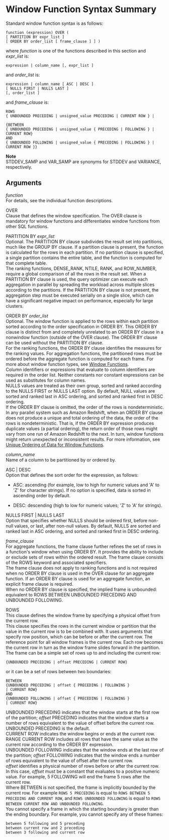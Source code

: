 # Window Function Syntax Summary<a name="r_Window_function_synopsis"></a>

Standard window function syntax is as follows:

```
function (expression) OVER (
[ PARTITION BY expr_list ]
[ ORDER BY order_list [ frame_clause ] ] )
```

 where *function* is one of the functions described in this section and *expr\_list* is: 

```
expression | column_name [, expr_list ]
```

 and *order\_list* is: 

```
expression | column_name [ ASC | DESC ] 
[ NULLS FIRST | NULLS LAST ]
[, order_list ]
```

 and *frame\_clause* is: 

```
ROWS
{ UNBOUNDED PRECEDING | unsigned_value PRECEDING | CURRENT ROW } |

{BETWEEN
{ UNBOUNDED PRECEDING | unsigned_value { PRECEDING | FOLLOWING } |
CURRENT ROW}
AND
{ UNBOUNDED FOLLOWING | unsigned_value { PRECEDING | FOLLOWING } |
CURRENT ROW }}
```

**Note**  
STDDEV\_SAMP and VAR\_SAMP are synonyms for STDDEV and VARIANCE, respectively\. 

## Arguments<a name="r_Window_function_synopsis-arguments"></a>

 *function*   
For details, see the individual function descriptions\. 

OVER   
Clause that defines the window specification\. The OVER clause is mandatory for window functions and differentiates window functions from other SQL functions\. 

PARTITION BY *expr\_list*   
Optional\. The PARTITION BY clause subdivides the result set into partitions, much like the GROUP BY clause\. If a partition clause is present, the function is calculated for the rows in each partition\. If no partition clause is specified, a single partition contains the entire table, and the function is computed for that complete table\.   
The ranking functions, DENSE\_RANK, NTILE, RANK, and ROW\_NUMBER, require a global comparison of all the rows in the result set\. When a PARTITION BY clause is used, the query optimizer can execute each aggregation in parallel by spreading the workload across multiple slices according to the partitions\. If the PARTITION BY clause is not present, the aggregation step must be executed serially on a single slice, which can have a significant negative impact on performance, especially for large clusters\.

ORDER BY *order\_list*   
Optional\. The window function is applied to the rows within each partition sorted according to the order specification in ORDER BY\. This ORDER BY clause is distinct from and completely unrelated to an ORDER BY clause in a nonwindow function \(outside of the OVER clause\)\. The ORDER BY clause can be used without the PARTITION BY clause\.   
For the ranking functions, the ORDER BY clause identifies the measures for the ranking values\. For aggregation functions, the partitioned rows must be ordered before the aggregate function is computed for each frame\. For more about window function types, see [Window Functions](c_Window_functions.md)\.  
Column identifiers or expressions that evaluate to column identifiers are required in the order list\. Neither constants nor constant expressions can be used as substitutes for column names\.   
NULLS values are treated as their own group, sorted and ranked according to the NULLS FIRST or NULLS LAST option\. By default, NULL values are sorted and ranked last in ASC ordering, and sorted and ranked first in DESC ordering\.  
 If the ORDER BY clause is omitted, the order of the rows is nondeterministic\.   
In any parallel system such as Amazon Redshift, when an ORDER BY clause does not produce a unique and total ordering of the data, the order of the rows is nondeterministic\. That is, if the ORDER BY expression produces duplicate values \(a partial ordering\), the return order of those rows might vary from one run of Amazon Redshift to the next\. In turn, window functions might return unexpected or inconsistent results\. For more information, see [Unique Ordering of Data for Window Functions](r_Examples_order_by_WF.md)\. 

 *column\_name*   
Name of a column to be partitioned by or ordered by\. 

ASC | DESC   
Option that defines the sort order for the expression, as follows:   

+ ASC: ascending \(for example, low to high for numeric values and 'A' to 'Z' for character strings\)\. If no option is specified, data is sorted in ascending order by default\.

+ DESC: descending \(high to low for numeric values; 'Z' to 'A' for strings\)\. 

NULLS FIRST | NULLS LAST  
Option that specifies whether NULLS should be ordered first, before non\-null values, or last, after non\-null values\. By default, NULLS are sorted and ranked last in ASC ordering, and sorted and ranked first in DESC ordering\.

 *frame\_clause*   
For aggregate functions, the frame clause further refines the set of rows in a function's window when using ORDER BY\. It provides the ability to include or exclude sets of rows within the ordered result\. The frame clause consists of the ROWS keyword and associated specifiers\.  
The frame clause does not apply to ranking functions and is not required when no ORDER BY clause is used in the OVER clause for an aggregate function\. If an ORDER BY clause is used for an aggregate function, an explicit frame clause is required\.  
When no ORDER BY clause is specified, the implied frame is unbounded: equivalent to ROWS BETWEEN UNBOUNDED PRECEDING AND UNBOUNDED FOLLOWING\. 

ROWS  
This clause defines the window frame by specifying a physical offset from the current row\.  
This clause specifies the rows in the current window or partition that the value in the current row is to be combined with\. It uses arguments that specify row position, which can be before or after the current row\. The reference point for all window frames is the current row\. Each row becomes the current row in turn as the window frame slides forward in the partition\.  
The frame can be a simple set of rows up to and including the current row:  

```
{UNBOUNDED PRECEDING | offset PRECEDING | CURRENT ROW}
```
 or it can be a set of rows between two boundaries:   

```
BETWEEN
{UNBOUNDED PRECEDING | offset { PRECEDING | FOLLOWING }
| CURRENT ROW}
AND
{UNBOUNDED FOLLOWING | offset { PRECEDING | FOLLOWING }
| CURRENT ROW}
```
UNBOUNDED PRECEDING indicates that the window starts at the first row of the partition; *offset* PRECEDING indicates that the window starts a number of rows equivalent to the value of offset before the current row\. UNBOUNDED PRECEDING is the default\.  
CURRENT ROW indicates the window begins or ends at the current row\. RANGE CURRENT ROW includes all rows that have the same value as the current row according to the ORDER BY expression\.  
UNBOUNDED FOLLOWING indicates that the window ends at the last row of the partition; *offset* FOLLOWING indicates that the window ends a number of rows equivalent to the value of offset after the current row\.  
*offset* identifies a physical number of rows before or after the current row\. In this case, *offset* must be a constant that evaluates to a positive numeric value\. For example, 5 FOLLOWING will end the frame 5 rows after the current row\.  
Where BETWEEN is not specified, the frame is implicitly bounded by the current row\. For example `ROWS 5 PRECEDING` is equal to `ROWS BETWEEN 5 PRECEDING AND CURRENT ROW`, and `ROWS UNBOUNDED FOLLOWING` is equal to `ROWS BETWEEN CURRENT ROW AND UNBOUNDED FOLLOWING`\.  
You cannot specify a frame in which the starting boundary is greater than the ending boundary\. For example, you cannot specify any of these frames:   

```
between 5 following and 5 preceding
between current row and 2 preceding
between 3 following and current row
```